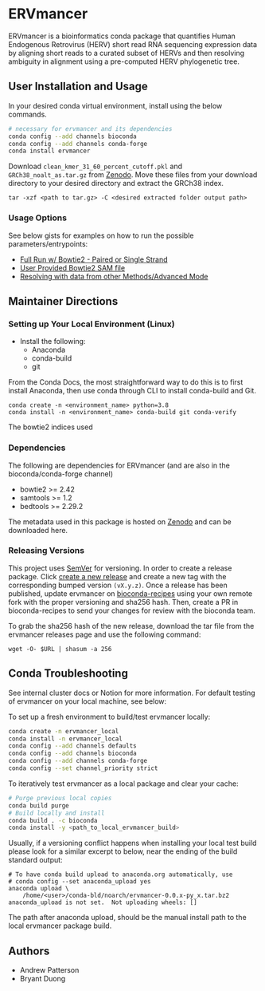 # ERVmancer

ERVmancer is a bioinformatics conda package that quantifies Human Endogenous Retrovirus (HERV) short read RNA sequencing expression data by aligning short reads to a curated subset of HERVs and then resolving ambiguity in alignment using a pre-computed HERV phylogenetic tree.

## User Installation and Usage

In your desired conda virtual environment, install using the below commands.
```bash
# necessary for ervmancer and its dependencies
conda config --add channels bioconda
conda config --add channels conda-forge
conda install ervmancer
```

Download ```clean_kmer_31_60_percent_cutoff.pkl``` and ```GRCh38_noalt_as.tar.gz``` from [Zenodo](https://zenodo.org/records/15231904). Move these files from your download directory to your desired directory and extract the GRCh38 index.

```tar -xzf <path to tar.gz> -C <desired extracted folder output path>```

### Usage Options

See below gists for examples on how to run the possible parameters/entrypoints:
* [Full Run w/ Bowtie2 - Paired or Single Strand](https://gist.github.com/bryantduong/6aa0ef579d5abccd98d1d613ed01d29b)
* [User Provided Bowtie2 SAM file](https://gist.github.com/bryantduong/4c49e20f5affc83c2e2841e71f4195f8)
* [Resolving with data from other Methods/Advanced Mode](https://gist.github.com/bryantduong/b376b6d82da5b52541c7ea9fd7fa4487)


## Maintainer Directions
### Setting up Your Local Environment (Linux)

* Install the following:
    * Anaconda
    * conda-build
    * git

From the Conda Docs, the most straightforward way to do this is to first install Anaconda, then use conda through CLI to install conda-build and Git.

```
conda create -n <environment_name> python=3.8
conda install -n <environment_name> conda-build git conda-verify
```

The bowtie2 indices used 

### Dependencies

The following are dependencies for ERVmancer (and are also in the bioconda/conda-forge channel)
* bowtie2 >= 2.42
* samtools >= 1.2
* bedtools >= 2.29.2

The metadata used in this package is hosted on [Zenodo](https://zenodo.org/records/15231904) and can be downloaded here.

### Releasing Versions

This project uses [SemVer](https://semver.org/) for versioning. In order to create a release package. Click [create a new release](https://github.com/AuslanderLab/ERVmancer/releases/new) and create a new tag with the corresponding bumped version ```(vX.y.z)```. Once a release has been published, update ervmancer on [bioconda-recipes](https://github.com/bioconda/bioconda-recipes/tree/master/recipes/ervmancer) using your own remote fork with the proper versioning and sha256 hash. Then, create a PR in bioconda-recipes to send your changes for review with the bioconda team.

To grab the sha256 hash of the new release, download the tar file from the ervmancer releases page and use the following command:

```wget -O- $URL | shasum -a 256```

## Conda Troubleshooting

See internal cluster docs or Notion for more information. For default testing of ervmancer on your local machine, see below:

To set up a fresh environment to build/test ervmancer locally:

```bash
conda create -n ervmancer_local
conda install -n ervmancer_local
conda config --add channels defaults
conda config --add channels bioconda
conda config --add channels conda-forge
conda config --set channel_priority strict
```

To iteratively test ervmancer as a local package and clear your cache:

```bash
# Purge previous local copies
conda build purge
# Build locally and install
conda build . -c bioconda
conda install -y <path_to_local_ervmancer_build>
```

Usually, if a versioning conflict happens when installing your local test build please look for a similar excerpt to below, near the ending of the build standard output:
```
# To have conda build upload to anaconda.org automatically, use
# conda config --set anaconda_upload yes
anaconda upload \
    /home/<user>/conda-bld/noarch/ervmancer-0.0.x-py_x.tar.bz2
anaconda_upload is not set.  Not uploading wheels: []
```

The path after anaconda upload, should be the manual install path to the local ervmancer package build.

## Authors
* Andrew Patterson
* Bryant Duong
